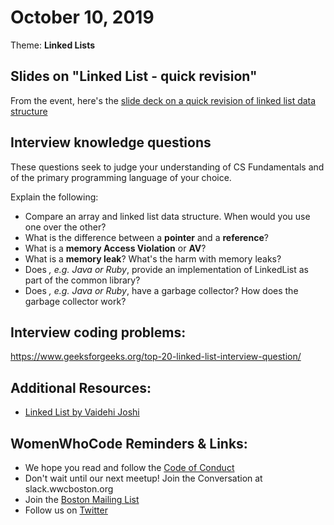 # October 10, 2019
Theme: **Linked Lists**

## Slides on "Linked List - quick revision"
From the event, here's the [slide deck on a quick revision of linked list data structure](https://drive.google.com/file/d/1bEGgxFTixxhuEIvqfNrdpqxKhNGctKL-/view?usp=sharing)

## Interview knowledge questions
These questions seek to judge your understanding of CS Fundamentals and of the primary programming language of your choice.

Explain the following:
- Compare an array and linked list data structure. When would you use one over the other?
- What is the difference between a **pointer** and a **reference**?
- What is a **memory Access Violation** or **AV**?
- What is a **memory leak**? What's the harm with memory leaks?
- Does *<fill in your primary programming language of choice>, e.g. Java or Ruby*, provide an implementation of LinkedList as part of the common library?
- Does *<fill in your primary programming language of choice>, e.g. Java or Ruby*, have a garbage collector? How does the garbage collector work?

## Interview coding problems:
https://www.geeksforgeeks.org/top-20-linked-list-interview-question/

## Additional Resources:
- [Linked List by Vaidehi Joshi](https://medium.com/basecs/whats-a-linked-list-anyway-part-1-d8b7e6508b9d)

## WomenWhoCode Reminders & Links:
* We hope you read and follow the [Code of Conduct](https://www.womenwhocode.com/codeofconduct)
* Don't wait until our next meetup! Join the Conversation at slack.wwcboston.org
* Join the [Boston Mailing List](https://mailchi.mp/0405d78baf97/wwcodeboston)
* Follow us on [Twitter](https://twitter.com/wwcbos)
